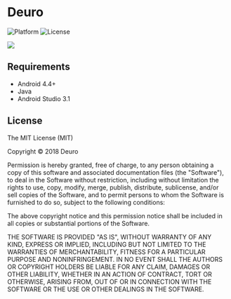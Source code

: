 # Deuro

![Platform](http://img.shields.io/badge/platform-iOS-blue.svg?style=flat)
![License](http://img.shields.io/badge/license-MIT-green.svg?style=flat)

<img src="demo.gif" />

## Requirements

- Android 4.4+
- Java
- Android Studio 3.1

## License

  The MIT License (MIT)

  Copyright © 2018 Deuro

  Permission is hereby granted, free of charge, to any person obtaining a copy
  of this software and associated documentation files (the "Software"), to deal
  in the Software without restriction, including without limitation the rights
  to use, copy, modify, merge, publish, distribute, sublicense, and/or sell
  copies of the Software, and to permit persons to whom the Software is
  furnished to do so, subject to the following conditions:

  The above copyright notice and this permission notice shall be included in
  all copies or substantial portions of the Software.

  THE SOFTWARE IS PROVIDED "AS IS", WITHOUT WARRANTY OF ANY KIND, EXPRESS OR
  IMPLIED, INCLUDING BUT NOT LIMITED TO THE WARRANTIES OF MERCHANTABILITY,
  FITNESS FOR A PARTICULAR PURPOSE AND NONINFRINGEMENT. IN NO EVENT SHALL THE
  AUTHORS OR COPYRIGHT HOLDERS BE LIABLE FOR ANY CLAIM, DAMAGES OR OTHER
  LIABILITY, WHETHER IN AN ACTION OF CONTRACT, TORT OR OTHERWISE, ARISING FROM,
  OUT OF OR IN CONNECTION WITH THE SOFTWARE OR THE USE OR OTHER DEALINGS IN
  THE SOFTWARE.
